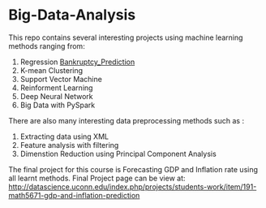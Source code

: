 # Big-Data-Analysis

This repo contains several interesting projects using machine learning methods ranging from:

1. Regression [Bankruptcy_Prediction](Bankruptcy_Prediction_via_Regression.ipynb)
2. K-mean Clustering
3. Support Vector Machine
4. Reinforment Learning
5. Deep Neural Network
6. Big Data with PySpark

There are also many interesting data preprocessing methods such as :
1. Extracting data using XML
2. Feature analysis with filtering
3. Dimenstion Reduction using Principal Component Analysis

The final project for this course is Forecasting GDP and Inflation rate using all learnt methods. Final Project page can be view at:
http://datascience.uconn.edu/index.php/projects/students-work/item/191-math5671-gdp-and-inflation-prediction
